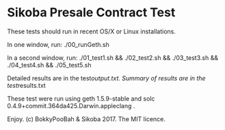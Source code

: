# Sikoba Presale Contract Test

These tests should run in recent OS/X or Linux installations.

In one window, run:
    ./00_runGeth.sh

In a second window, run:
    ./01_test1.sh && ./02_test2.sh && ./03_test3.sh && ./04_test4.sh && ./05_test5.sh   

Detailed results are in the test*output.txt. Summary of results are in the test*results.txt

These test were run using geth 1.5.9-stable and solc 0.4.9+commit.364da425.Darwin.appleclang .


Enjoy. (c) BokkyPooBah & Sikoba 2017. The MIT licence.
